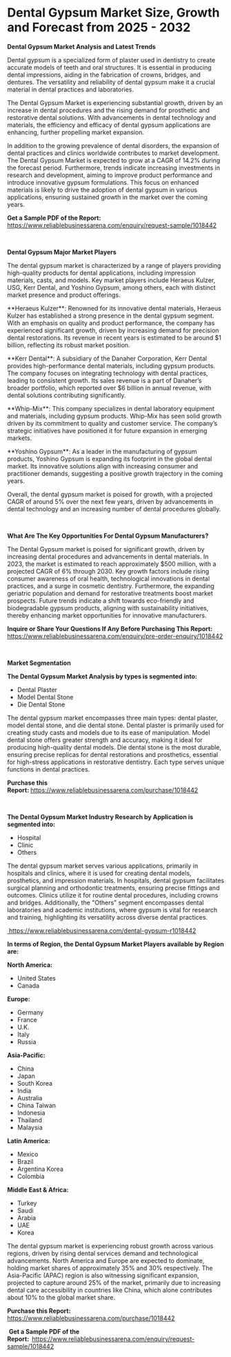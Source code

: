 <p><h1>Dental Gypsum Market Size, Growth and Forecast from 2025 - 2032</h1></p><p><strong>Dental Gypsum Market Analysis and Latest Trends</strong></p>
<p><p>Dental gypsum is a specialized form of plaster used in dentistry to create accurate models of teeth and oral structures. It is essential in producing dental impressions, aiding in the fabrication of crowns, bridges, and dentures. The versatility and reliability of dental gypsum make it a crucial material in dental practices and laboratories.</p><p>The Dental Gypsum Market is experiencing substantial growth, driven by an increase in dental procedures and the rising demand for prosthetic and restorative dental solutions. With advancements in dental technology and materials, the efficiency and efficacy of dental gypsum applications are enhancing, further propelling market expansion. </p><p>In addition to the growing prevalence of dental disorders, the expansion of dental practices and clinics worldwide contributes to market development. The Dental Gypsum Market is expected to grow at a CAGR of 14.2% during the forecast period. Furthermore, trends indicate increasing investments in research and development, aiming to improve product performance and introduce innovative gypsum formulations. This focus on enhanced materials is likely to drive the adoption of dental gypsum in various applications, ensuring sustained growth in the market over the coming years.</p></p>
<p><strong>Get a Sample PDF of the Report:&nbsp;</strong> <a href="https://www.reliablebusinessarena.com/enquiry/request-sample/1018442?utm_campaign=2317&utm_medium=2&utm_source=Github&utm_content=ia&utm_term=13042025&utm_id=dental-gypsum">https://www.reliablebusinessarena.com/enquiry/request-sample/1018442</a></p>
<p>&nbsp;</p>
<p><strong>Dental Gypsum Major Market Players</strong></p>
<p><p>The dental gypsum market is characterized by a range of players providing high-quality products for dental applications, including impression materials, casts, and models. Key market players include Heraeus Kulzer, USG, Kerr Dental, and Yoshino Gypsum, among others, each with distinct market presence and product offerings.</p><p>**Heraeus Kulzer**: Renowned for its innovative dental materials, Heraeus Kulzer has established a strong presence in the dental gypsum segment. With an emphasis on quality and product performance, the company has experienced significant growth, driven by increasing demand for precision dental restorations. Its revenue in recent years is estimated to be around $1 billion, reflecting its robust market position.</p><p>**Kerr Dental**: A subsidiary of the Danaher Corporation, Kerr Dental provides high-performance dental materials, including gypsum products. The company focuses on integrating technology with dental practices, leading to consistent growth. Its sales revenue is a part of Danaher’s broader portfolio, which reported over $6 billion in annual revenue, with dental solutions contributing significantly.</p><p>**Whip-Mix**: This company specializes in dental laboratory equipment and materials, including gypsum products. Whip-Mix has seen solid growth driven by its commitment to quality and customer service. The company’s strategic initiatives have positioned it for future expansion in emerging markets.</p><p>**Yoshino Gypsum**: As a leader in the manufacturing of gypsum products, Yoshino Gypsum is expanding its footprint in the global dental market. Its innovative solutions align with increasing consumer and practitioner demands, suggesting a positive growth trajectory in the coming years.</p><p>Overall, the dental gypsum market is poised for growth, with a projected CAGR of around 5% over the next few years, driven by advancements in dental technology and an increasing number of dental procedures globally.</p></p>
<p>&nbsp;</p>
<p><strong>What Are The Key Opportunities For Dental Gypsum Manufacturers?</strong></p>
<p><p>The Dental Gypsum market is poised for significant growth, driven by increasing dental procedures and advancements in dental materials. In 2023, the market is estimated to reach approximately $500 million, with a projected CAGR of 6% through 2030. Key growth factors include rising consumer awareness of oral health, technological innovations in dental practices, and a surge in cosmetic dentistry. Furthermore, the expanding geriatric population and demand for restorative treatments boost market prospects. Future trends indicate a shift towards eco-friendly and biodegradable gypsum products, aligning with sustainability initiatives, thereby enhancing market opportunities for innovative manufacturers.</p></p>
<p><strong>Inquire or Share Your Questions If Any Before Purchasing This Report:</strong> <a href="https://www.reliablebusinessarena.com/enquiry/pre-order-enquiry/1018442?utm_campaign=2317&utm_medium=2&utm_source=Github&utm_content=ia&utm_term=13042025&utm_id=dental-gypsum">https://www.reliablebusinessarena.com/enquiry/pre-order-enquiry/1018442</a></p>
<p>&nbsp;</p>
<p><strong>Market Segmentation</strong></p>
<p><strong>The Dental Gypsum Market Analysis by types is segmented into:</strong></p>
<p><ul><li>Dental Plaster</li><li>Model Dental Stone</li><li>Die Dental Stone</li></ul></p>
<p><p>The dental gypsum market encompasses three main types: dental plaster, model dental stone, and die dental stone. Dental plaster is primarily used for creating study casts and models due to its ease of manipulation. Model dental stone offers greater strength and accuracy, making it ideal for producing high-quality dental models. Die dental stone is the most durable, ensuring precise replicas for dental restorations and prosthetics, essential for high-stress applications in restorative dentistry. Each type serves unique functions in dental practices.</p></p>
<p><strong>Purchase this Report:&nbsp;</strong><a href="https://www.reliablebusinessarena.com/purchase/1018442?utm_campaign=2317&utm_medium=2&utm_source=Github&utm_content=ia&utm_term=13042025&utm_id=dental-gypsum">https://www.reliablebusinessarena.com/purchase/1018442</a></p>
<p>&nbsp;</p>
<p><strong>The Dental Gypsum Market Industry Research by Application is segmented into:</strong></p>
<p><ul><li>Hospital</li><li>Clinic</li><li>Others</li></ul></p>
<p><p>The dental gypsum market serves various applications, primarily in hospitals and clinics, where it is used for creating dental models, prosthetics, and impression materials. In hospitals, dental gypsum facilitates surgical planning and orthodontic treatments, ensuring precise fittings and outcomes. Clinics utilize it for routine dental procedures, including crowns and bridges. Additionally, the "Others" segment encompasses dental laboratories and academic institutions, where gypsum is vital for research and training, highlighting its versatility across diverse dental practices.</p></p>
<p><a href="https://www.reliablebusinessarena.com/dental-gypsum-r1018442?utm_campaign=2317&utm_medium=2&utm_source=Github&utm_content=ia&utm_term=13042025&utm_id=dental-gypsum">&nbsp;https://www.reliablebusinessarena.com/dental-gypsum-r1018442</a></p>
<p><strong>In terms of Region, the Dental Gypsum Market Players available by Region are:</strong></p>
<p>
    <p> <strong> North America: </strong>
        <ul>
            <li>United States</li>
            <li>Canada</li>
        </ul>
        </p> 
    <p> <strong> Europe: </strong>
        <ul>
            <li>Germany</li>
            <li>France</li>
            <li>U.K.</li>
            <li>Italy</li>
            <li>Russia</li>
        </ul>
        </p> 
    <p> <strong> Asia-Pacific: </strong>
        <ul>
            <li>China</li>
            <li>Japan</li>
            <li>South Korea</li>
            <li>India</li>
            <li>Australia</li>
            <li>China Taiwan</li>
            <li>Indonesia</li>
            <li>Thailand</li>
            <li>Malaysia</li>
        </ul>
        </p> 
    <p> <strong> Latin America: </strong>
        <ul>
            <li>Mexico</li>
            <li>Brazil</li>
            <li>Argentina Korea</li>
            <li>Colombia</li>
        </ul>
        </p> 
    <p> <strong> Middle East & Africa: </strong>
        <ul>
            <li>Turkey</li>
            <li>Saudi</li>
            <li>Arabia</li>
            <li>UAE</li>
            <li>Korea</li>
        </ul>
    </p>
    </p>
<p><p>The dental gypsum market is experiencing robust growth across various regions, driven by rising dental services demand and technological advancements. North America and Europe are expected to dominate, holding market shares of approximately 35% and 30% respectively. The Asia-Pacific (APAC) region is also witnessing significant expansion, projected to capture around 25% of the market, primarily due to increasing dental care accessibility in countries like China, which alone contributes about 10% to the global market share.</p></p>
<p><strong>Purchase this Report: </strong><a href="https://www.reliablebusinessarena.com/purchase/1018442?utm_campaign=2317&utm_medium=2&utm_source=Github&utm_content=ia&utm_term=13042025&utm_id=dental-gypsum">https://www.reliablebusinessarena.com/purchase/1018442</a></p>
<p>&nbsp;<strong>Get a Sample PDF of the Report:&nbsp;&nbsp;</strong><a href="https://www.reliablebusinessarena.com/enquiry/request-sample/1018442?utm_campaign=2317&utm_medium=2&utm_source=Github&utm_content=ia&utm_term=13042025&utm_id=dental-gypsum">https://www.reliablebusinessarena.com/enquiry/request-sample/1018442</a></p>
<p><strong></strong></p>
<p><p></p><p></p><p></p></p>